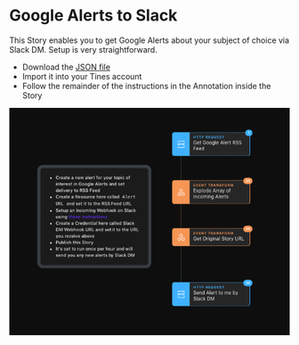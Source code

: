 # Google Alerts to Slack
This Story enables you to get Google Alerts about your subject of choice via Slack DM. Setup is very straightforward.

* Download the [JSON file](google-alerts-via-slack-dm.json)
* Import it into your Tines account
* Follow the remainder of the instructions in the Annotation inside the Story

![Google Alerts via Slack DM](google_alerts_via_slack_dm.png)

